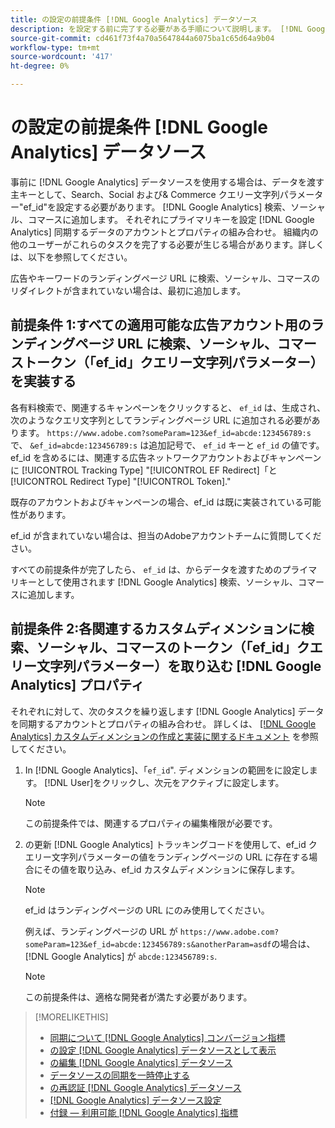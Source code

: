 ```yaml
---
title: の設定の前提条件 [!DNL Google Analytics] データソース
description: を設定する前に完了する必要がある手順について説明します。 [!DNL Google Analytics] データソース。
source-git-commit: cd461f73f4a70a5647844a6075ba1c65d64a9b04
workflow-type: tm+mt
source-wordcount: '417'
ht-degree: 0%

---
```


# の設定の前提条件 [!DNL Google Analytics] データソース

事前に [!DNL Google Analytics] データソースを使用する場合は、データを渡す主キーとして、Search、Social および&amp; Commerce クエリー文字列パラメーター&quot;ef_id&quot;を設定する必要があります。 [!DNL Google Analytics] 検索、ソーシャル、コマースに追加します。 それぞれにプライマリキーを設定 [!DNL Google Analytics] 同期するデータのアカウントとプロパティの組み合わせ。 組織内の他のユーザーがこれらのタスクを完了する必要が生じる場合があります。詳しくは、以下を参照してください。

広告やキーワードのランディングページ URL に検索、ソーシャル、コマースのリダイレクトが含まれていない場合は、最初に追加します。

## 前提条件 1:すべての適用可能な広告アカウント用のランディングページ URL に検索、ソーシャル、コマーストークン（「ef_id」クエリー文字列パラメーター）を実装する

各有料検索で、関連するキャンペーンをクリックすると、 `ef_id` は、生成され、次のようなクエリ文字列としてランディングページ URL に追加される必要があります。 `https://www.adobe.com?someParam=123&ef_id=abcde:123456789:s`で、 `&ef_id=abcde:123456789:s` は追加記号で、 `ef_id` キーと `ef_id` の値です。 ef_id を含めるには、関連する広告ネットワークアカウントおよびキャンペーンに [!UICONTROL Tracking Type] &quot;[!UICONTROL EF Redirect]「と [!UICONTROL Redirect Type] &quot;[!UICONTROL Token].&quot;

既存のアカウントおよびキャンペーンの場合、ef_id は既に実装されている可能性があります。

ef_id が含まれていない場合は、担当のAdobeアカウントチームに質問してください。

すべての前提条件が完了したら、 `ef_id` は、からデータを渡すためのプライマリキーとして使用されます [!DNL Google Analytics] 検索、ソーシャル、コマースに追加します。

## 前提条件 2:各関連するカスタムディメンションに検索、ソーシャル、コマースのトークン（「ef_id」クエリー文字列パラメーター）を取り込む [!DNL Google Analytics] プロパティ

それぞれに対して、次のタスクを繰り返します [!DNL Google Analytics] データを同期するアカウントとプロパティの組み合わせ。 詳しくは、 [[!DNL Google Analytics] カスタムディメンションの作成と実装に関するドキュメント](https://support.google.com/analytics/answer/2709829?hl=en#zippy=%2Cin-this-article) を参照してください。

1. In [!DNL Google Analytics]、「`ef_id`&quot;. ディメンションの範囲をに設定します。 [!DNL User]をクリックし、次元をアクティブに設定します。

   >[!NOTE]
   >
   >この前提条件では、関連するプロパティの編集権限が必要です。

1. の更新 [!DNL Google Analytics] トラッキングコードを使用して、ef_id クエリー文字列パラメーターの値をランディングページの URL に存在する場合にその値を取り込み、ef_id カスタムディメンションに保存します。

   >[!NOTE]
   >
   >ef_id はランディングページの URL にのみ使用してください。

   例えば、ランディングページの URL が `https://www.adobe.com?someParam=123&ef_id=abcde:123456789:s&anotherParam=asdf`の場合は、 [!DNL Google Analytics] が `abcde:123456789:s`.

   >[!NOTE]
   >
   >この前提条件は、適格な開発者が満たす必要があります。

>[!MORELIKETHIS]
>
>* [同期について [!DNL Google Analytics] コンバージョン指標](data-source-about.md)
>* [の設定 [!DNL Google Analytics] データソースとして表示](data-source-configure.md)
>* [の編集 [!DNL Google Analytics] データソース](data-source-edit.md)
>* [データソースの同期を一時停止する](data-source-pause.md)
>* [の再認証 [!DNL Google Analytics] データソース](data-source-reauthenticate.md)
>* [[!DNL Google Analytics] データソース設定](data-source-settings.md)
>* [付録 — 利用可能 [!DNL Google Analytics] 指標](data-source-ga-metrics.md)

